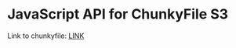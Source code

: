 # JavaScript API for ChunkyFile S3

Link to chunkyfile: [LINK](https://github.com/rosariop/Chunkyfile)